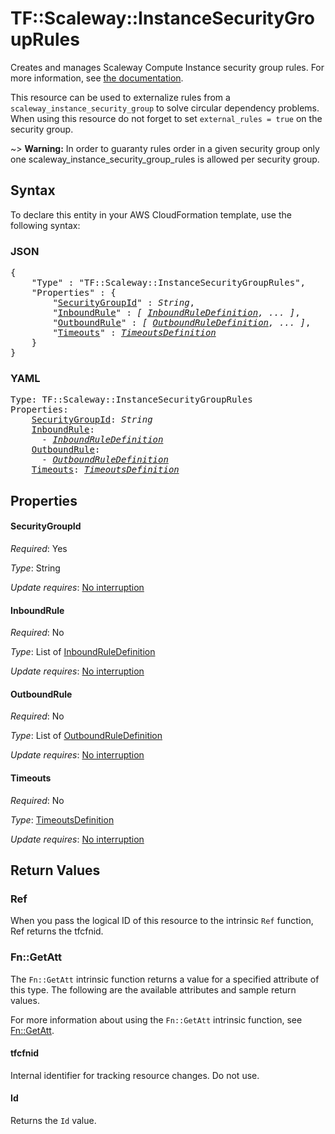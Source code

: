 # TF::Scaleway::InstanceSecurityGroupRules

Creates and manages Scaleway Compute Instance security group rules. For more information, see [the documentation](https://developers.scaleway.com/en/products/instance/api/#security-groups-8d7f89).

This resource can be used to externalize rules from a `scaleway_instance_security_group` to solve circular dependency problems. When using this resource do not forget to set `external_rules = true` on the security group.

~> **Warning:** In order to guaranty rules order in a given security group only one scaleway_instance_security_group_rules is allowed per security group.

## Syntax

To declare this entity in your AWS CloudFormation template, use the following syntax:

### JSON

<pre>
{
    "Type" : "TF::Scaleway::InstanceSecurityGroupRules",
    "Properties" : {
        "<a href="#securitygroupid" title="SecurityGroupId">SecurityGroupId</a>" : <i>String</i>,
        "<a href="#inboundrule" title="InboundRule">InboundRule</a>" : <i>[ <a href="inboundruledefinition.md">InboundRuleDefinition</a>, ... ]</i>,
        "<a href="#outboundrule" title="OutboundRule">OutboundRule</a>" : <i>[ <a href="outboundruledefinition.md">OutboundRuleDefinition</a>, ... ]</i>,
        "<a href="#timeouts" title="Timeouts">Timeouts</a>" : <i><a href="timeoutsdefinition.md">TimeoutsDefinition</a></i>
    }
}
</pre>

### YAML

<pre>
Type: TF::Scaleway::InstanceSecurityGroupRules
Properties:
    <a href="#securitygroupid" title="SecurityGroupId">SecurityGroupId</a>: <i>String</i>
    <a href="#inboundrule" title="InboundRule">InboundRule</a>: <i>
      - <a href="inboundruledefinition.md">InboundRuleDefinition</a></i>
    <a href="#outboundrule" title="OutboundRule">OutboundRule</a>: <i>
      - <a href="outboundruledefinition.md">OutboundRuleDefinition</a></i>
    <a href="#timeouts" title="Timeouts">Timeouts</a>: <i><a href="timeoutsdefinition.md">TimeoutsDefinition</a></i>
</pre>

## Properties

#### SecurityGroupId

_Required_: Yes

_Type_: String

_Update requires_: [No interruption](https://docs.aws.amazon.com/AWSCloudFormation/latest/UserGuide/using-cfn-updating-stacks-update-behaviors.html#update-no-interrupt)

#### InboundRule

_Required_: No

_Type_: List of <a href="inboundruledefinition.md">InboundRuleDefinition</a>

_Update requires_: [No interruption](https://docs.aws.amazon.com/AWSCloudFormation/latest/UserGuide/using-cfn-updating-stacks-update-behaviors.html#update-no-interrupt)

#### OutboundRule

_Required_: No

_Type_: List of <a href="outboundruledefinition.md">OutboundRuleDefinition</a>

_Update requires_: [No interruption](https://docs.aws.amazon.com/AWSCloudFormation/latest/UserGuide/using-cfn-updating-stacks-update-behaviors.html#update-no-interrupt)

#### Timeouts

_Required_: No

_Type_: <a href="timeoutsdefinition.md">TimeoutsDefinition</a>

_Update requires_: [No interruption](https://docs.aws.amazon.com/AWSCloudFormation/latest/UserGuide/using-cfn-updating-stacks-update-behaviors.html#update-no-interrupt)

## Return Values

### Ref

When you pass the logical ID of this resource to the intrinsic `Ref` function, Ref returns the tfcfnid.

### Fn::GetAtt

The `Fn::GetAtt` intrinsic function returns a value for a specified attribute of this type. The following are the available attributes and sample return values.

For more information about using the `Fn::GetAtt` intrinsic function, see [Fn::GetAtt](https://docs.aws.amazon.com/AWSCloudFormation/latest/UserGuide/intrinsic-function-reference-getatt.html).

#### tfcfnid

Internal identifier for tracking resource changes. Do not use.

#### Id

Returns the <code>Id</code> value.

